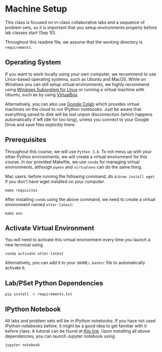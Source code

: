 # Machine Setup

This class is focused on in-class collaborative labs and a sequence of problem sets, so it is important that you setup environments properly before lab classes start (Sep 10). 

Throughout this readme file, we assume that the working directory is `requirements`.

## Operating System

If you want to work locally using your own computer, we recommend to use Linux-based operating systems, such as Ubuntu and MacOS. While on Windows you can still setup virtual environments, we highly recommend using [Windows Subsystem for Linux](https://docs.microsoft.com/en-us/windows/wsl/about) or running a virtual machine with Ubuntu, such as by using [VirtualBox](https://www.virtualbox.org/). 

Alternatively, you can also use [Google Colab](https://colab.research.google.com/) which provides virtual machines on the cloud to run IPython notebooks. Just be aware that everything saved to disk will be lost unpon disconnection (which happens automatically if left idle for too long), unless you connect to your Google Drive and save files explicitly there.


## Prerequisites

Throughout this course, we will use `Python 3.8`. To not mess up with your other Python environments, we will create a virtual environment for this course. In our provided Makefile, we use `conda` for managing virtual environments, although `pyenv` and `virtualenv` can do the same thing.

Mac users: before running the following command, do a `brew install wget` if you don't have wget installed on your computer.

```
make requisites
```

After installing `conda` using the above command, we need to create a virtual environment named `otter-latest`:

```
make env
```

## Activate Virtual Environment

You will need to activate this virtual environment every time you launch a new terminal using

```
conda activate otter-latest
```

Alternatively, you can add it to your `$HOME/.bashrc` file to automatically activate it.

## Lab/PSet Python Dependencies

```
pip install -r requirements.txt
```

## IPython Notebook

All labs and problem sets will be in IPython notebooks. If you have not used IPython notebooks before, it might be a good idea to get familiar with it before class. A tutorial can be found at [this link](https://realpython.com/jupyter-notebook-introduction/). Upon installing all above dependencies, you can launch Jupyter notebook using

```
jupyter notebook
```
